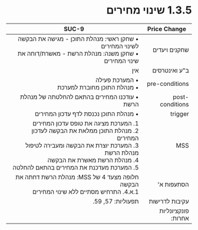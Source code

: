 <div dir="rtl">

# 1.3.5 שינוי מחירים

| Price Change | SUC-9 |
|-------------|--------|
| שחקנים ויעדים | • שחקן ראשי: מנהלת התוכן - מגישה את הבקשה לשינוי המחירים<br>• שחקן משנה: מנהלת הרשת - מאשרת/דוחה את שינוי המחירים |
| ב"ע ואינטרסים | אין |
| pre-conditions | • המערכת פעילה<br>• מנהלת התוכן מחוברת למערכת |
| post-conditions | • עודכנו המחירים בהתאם להחלטתה של מנהלת הרשת |
| trigger | • מנהלת התוכן נכנסת לדף עדכון המחירים |
| MSS | 1. המערכת מציגה את טופס עדכון המחירים<br>2. מנהלת התוכן ממלאת את הבקשה לעדכון המחירים<br>3. המערכת יוצרת את הבקשה ומעבירה לטיפול מנהלת הרשת<br>4. מנהלת הרשת מאשרת את הבקשה<br>5. המערכת מעדכנת את המחירים בהתאם להחלטה |
| הסתעפות א' | חלופה מצעד 4 של MSS: מנהלת הרשת דחתה את הבקשה<br>1.א.4. התרחיש מסתיים ללא שינוי המחירים |
| עקיבות לדרישות | תפעוליות: 57, 59. |
| פונקציונליות אחרות: | |

</div>
